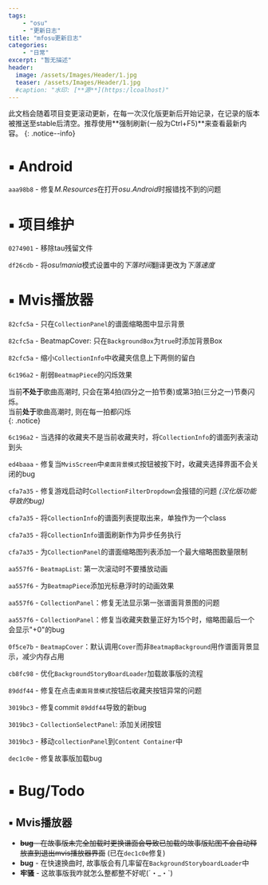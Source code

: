 ```yaml
---
tags:
    - "osu"
    - "更新日志"
title: "mfosu更新日志"
categories:
    - "日常"
excerpt: "暂无描述"
header:
  image: /assets/Images/Header/1.jpg
  teaser: /assets/Images/Header/1.jpg
  #caption: "水印: [**源**](https:/lcoalhost)"
---
```

此文档会随着项目变更滚动更新，在每一次汉化版更新后开始记录，在记录的版本被推送至stable后清空。推荐使用**强制刷新(一般为Ctrl+F5)**来查看最新内容。
{: .notice--info}

# **▪ Android**

`aaa98b8` - 修复*M.Resources*在打开*osu.Android*时报错找不到的问题

# **▪ 项目维护**

`0274901` - 移除tau残留文件

`df26cdb` - 将*osu!mania*模式设置中的*下落时间*翻译更改为*下落速度*

# **▪ Mvis播放器**

`82cfc5a` - 只在`CollectionPanel`的谱面缩略图中显示背景

`82cfc5a` - BeatmapCover: 只在`BackgroundBox`为`true`时添加背景Box

`82cfc5a` - 缩小`CollectionInfo`中收藏夹信息上下两侧的留白

`6c196a2` - 削弱`BeatmapPiece`的闪烁效果

<div>
当前<b>不处于</b>歌曲高潮时, 只会在第4拍(四分之一拍节奏)或第3拍(三分之一)节奏闪烁。<br/>
当前<b>处于</b>歌曲高潮时, 则在每一拍都闪烁
</div>
{: .notice}

`6c196a2` - 当选择的收藏夹不是当前收藏夹时，将`CollectionInfo`的谱面列表滚动到头

`ed4baaa` - 修复当`MvisScreen`中`桌面背景模式`按钮被按下时，收藏夹选择界面不会关闭的bug

`cfa7a35` - 修复游戏启动时`CollectionFilterDropdown`会报错的问题 *(汉化版功能导致的bug)*

`cfa7a35` - 将`CollectionInfo`的谱面列表提取出来，单独作为一个class

`cfa7a35` - 将`CollectionInfo`谱面刷新作为异步任务执行

`cfa7a35` - 为`CollectionPanel`的谱面缩略图列表添加一个最大缩略图数量限制

`aa557f6` - `BeatmapList`: 第一次滚动时不要播放动画

`aa557f6` - 为`BeatmapPiece`添加光标悬浮时的动画效果

`aa557f6` - `CollectionPanel`：修复无法显示第一张谱面背景图的问题

`aa557f6` - `CollectionPanel`：修复当收藏夹数量正好为15个时，缩略图最后一个会显示"+0"的bug

`0f5ce7b` - `BeatmapCover`：默认调用`Cover`而非`BeatmapBackground`用作谱面背景显示，减少内存占用

`cb8fc98` - 优化`BackgroundStoryBoardLoader`加载故事版的流程

`89ddf44` - 修复在点击`桌面背景模式`按钮后收藏夹按钮异常的问题

`3019bc3` - 修复commit `89ddf44`导致的新bug

`3019bc3` - `CollectionSelectPanel`: 添加关闭按钮

`3019bc3` - 移动`collectionPanel`到`Content Container`中

`dec1c0e` - 修复故事版加载bug

# **▪ Bug/Todo**

## **▪ Mvis播放器**
- ~~**bug** - 在故事版未完全加载时更换谱面会导致已加载的故事版贴图不会自动释放直到退出mvis播放器界面~~ (已在`dec1c0e`修复)
- **bug** - 在快速换曲时, 故事版会有几率留在`BackgroundStoryboardLoader`中
- **牢骚** - 这故事版我咋就怎么整都整不好呢(´・_・`)